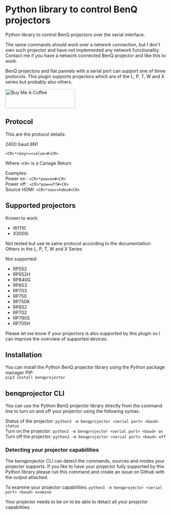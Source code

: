# Python library to control BenQ projectors

Python library to control BenQ projectors over the serial interface.

The same commands should work over a network connection, but I don't own such
projector and have not implemented any network functionality. Contact me if
you have a network connected BenQ projector and like this to work.

BenQ projectors and flat pannels with a serial port can support one of three
protocols. This plugin supports projectors which are of the L, P, T, W and X
series but probably also others.

[<img src="https://cdn.buymeacoffee.com/buttons/v2/default-yellow.png" alt="Buy Me A Coffee" style="height: 60px !important;width: 217px !important;" >](https://www.buymeacoffee.com/rrooggiieerr)  

## Protocol

This are the protocol details:

2400 baud 8N1

```
<CR>*<key>=<value>#<CR>
```

Where `<CR>` is a Cariage Return

Examples:  
Power on   : `<CR>*pow=on#<CR>`  
Power off  : `<CR>*pow=off#<CR>`  
Source HDMI: `<CR>*sour=hdmi#<CR>`  

## Supported projectors

Known to work:
* W1110
* X3000i

Not tested but use te same protocol according to the documentation:  
Others in the L, P, T, W and X Series

Not supported:
* RP552
* RP552H
* RP840G
* RP653
* RP703
* RP750
* RP750K
* RP652
* RP702
* RP790S
* RP705H

Please let me know if your projectors is also supported by this plugin so I
can improve the overview of supported devices.

## Installation
You can install the Python BenQ projector library using the Python package
manager PIP:  
`pip3 install benqprojector`

## benqprojector CLI
You can use the Python BenQ projector library directly from the command line
to turn on and off your projector using the following syntax:

Status of the projector: `python3 -m benqprojector <serial port> <baud> status`  
Turn on the projector: `python3 -m benqprojector <serial port> <baud> on`  
Turn off the projector: `python3 -m benqprojector <serial port> <baud> off`

### Detecting your projector capabilities
The benqprojector CLI can detect the commands, sources and modes your
projector supports. If you like to have your projector fully supported by this
Python library please run this command and create an issue on Github with the
output attached.

To examine your projector capabilities: `python3 -m benqprojector <serial port> <baud> examine`

Your projector needs to be on to be able to detact all your projector
capabilities.

